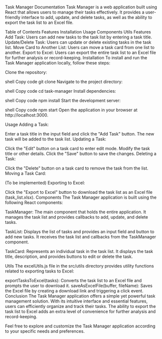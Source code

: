 Task Manager Documentation
Task Manager is a web application built using React that allows users to manage their tasks effectively. It provides a user-friendly interface to add, update, and delete tasks, as well as the ability to export the task list to an Excel file.

Table of Contents
Features
Installation
Usage
Components
Utils
Features
Add Task: Users can add new tasks to the task list by entering a task title.
Update/Delete Task: Users can update or delete existing tasks in the task list.
Move Card to Another List: Users can move a task card from one list to another.
Export to Excel: Users can export the entire task list to an Excel file for further analysis or record-keeping.
Installation
To install and run the Task Manager application locally, follow these steps:

Clone the repository:

shell
Copy code
git clone <repository-url>
Navigate to the project directory:

shell
Copy code
cd task-manager
Install dependencies:

shell
Copy code
npm install
Start the development server:

shell
Copy code
npm start
Open the application in your browser at http://localhost:3000.

Usage
Adding a Task:

Enter a task title in the input field and click the "Add Task" button. The new task will be added to the task list.
Updating a Task:

Click the "Edit" button on a task card to enter edit mode.
Modify the task title or other details.
Click the "Save" button to save the changes.
Deleting a Task:

Click the "Delete" button on a task card to remove the task from the list.
Moving a Task Card:

(To be implemented)
Exporting to Excel:

Click the "Export to Excel" button to download the task list as an Excel file (task_list.xlsx).
Components
The Task Manager application is built using the following React components:

TaskManager: The main component that holds the entire application. It manages the task list and provides callbacks to add, update, and delete tasks.

TaskList: Displays the list of tasks and provides an input field and button to add new tasks. It receives the task list and callbacks from the TaskManager component.

TaskCard: Represents an individual task in the task list. It displays the task title, description, and provides buttons to edit or delete the task.

Utils
The excelUtils.js file in the src/utils directory provides utility functions related to exporting tasks to Excel:

exportTasksToExcel(tasks): Converts the task list to an Excel file and prompts the user to download it.
saveAsExcelFile(buffer, fileName): Saves the Excel file by creating a download link and triggering a click event.
Conclusion
The Task Manager application offers a simple yet powerful task management solution. With its intuitive interface and essential features, users can efficiently organize and track their tasks. The ability to export the task list to Excel adds an extra level of convenience for further analysis and record-keeping.

Feel free to explore and customize the Task Manager application according to your specific needs and preferences.




